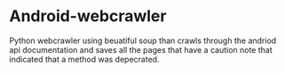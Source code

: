 # Android-webcrawler

Python webcrawler using beuatiful soup than crawls through the andriod api documentation and saves all the pages that have a caution note that indicated that a method was depecrated.
